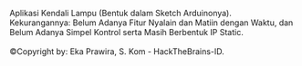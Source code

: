 Aplikasi Kendali Lampu (Bentuk dalam Sketch Arduinonya).
<br>
Kekurangannya: Belum Adanya Fitur Nyalain dan Matiin dengan Waktu, dan Belum Adanya Simpel Kontrol serta Masih Berbentuk IP Static.
<br><br>
&#169;Copyright by: Eka Prawira, S. Kom - HackTheBrains-ID.
